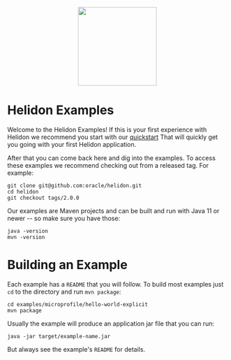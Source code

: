<p align="center">
    <img src="../etc/images/Primary_logo_blue.png" height="180">
</p>

# Helidon Examples

Welcome to the Helidon Examples! If this is your first experience with
Helidon we recommend you start with our
[quickstart](https://helidon.io/docs/v2/#/about/03_prerequisites)
That will quickly get you going with your first Helidon application.

After that you can come back here and dig into the examples. To access
these examples we recommend checking out from a released tag. For example:

```shell
git clone git@github.com:oracle/helidon.git
cd helidon
git checkout tags/2.0.0
```

Our examples are Maven projects and can be built and run with
Java 11 or newer -- so make sure you have those:

```shell
java -version
mvn -version
```

# Building an Example

Each example has a `README` that you will follow. To build most examples
just `cd` to the directory and run `mvn package`:

```shell
cd examples/microprofile/hello-world-explicit
mvn package
```

Usually the example will produce an application jar file that you can run:

```shell
java -jar target/example-name.jar
```

But always see the example's `README` for details.
